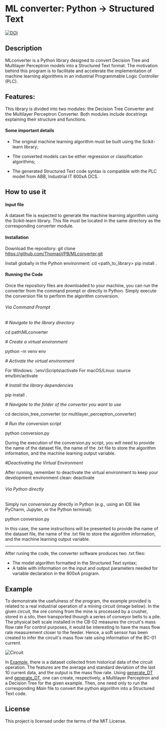 
# ML converter: Python -> Structured Text
[![DOI](https://zenodo.org/badge/787913706.svg)](https://zenodo.org/doi/10.5281/zenodo.11477492)



## Description

MLconverter is a Python library designed to convert Decision Tree and Multilayer Perceptron models into a Structured Text format. The motivation behind this program is to facilitate and accelerate the implementation of machine learning algorithms in an industrial Programmable Logic Controller (PLC).

## Features:

This library is divided into two modules: the Decision Tree Converter and the Multilayer Perceptron Converter. Both modules include docstrings explaining their structure and functions.

#### Some important details

* The original machine learning algorithm must be built using the Scikit-learn library;

* The converted models can be either regression or classification algorithms;

* The generated Structured Text code syntax is compatible with the PLC model from ABB, Industrial IT 800xA DCS.

## How to use it
#### Input file

A dataset file is expected to generate the machine learning algorithm using the Scikit-learn library. This file must be located in the same directory as the corresponding converter module.

#### Installation

Download the repository:
git clone https://github.com/ThomasVPB/MLconverter.git

Install globally in the Python environment:
cd <path_to_library>
pip install .

#### Running the Code

Once the repository files are downloaded to your machine, you can run the converter from the command prompt or directly in Python. Simply execute the conversion file to perform the algorithm conversion.

###### Via Command Prompt

*# Navigate to the library directory*

cd path\MLconverter

*# Create a virtual environment*

python -m venv env

*# Activate the virtual environment*

For Windows: .\env\Scripts\activate
For macOS/Linux: source env/bin/activate

*# Install the library dependencies*

pip install .

*# Navigate to the folder of the converter you want to use*

cd decision_tree_converter (or multilayer_perceptron_converter)

*# Run the conversion script*

python conversion.py

During the execution of the conversion.py script, you will need to provide the name of the dataset file, the name of the .txt file to store the algorithm information, and the machine learning output variable.

*#Deactivating the Virtual Environment*

After running, remember to deactivate the virtual environment to keep your development environment clean: deactivate

###### Via Python directly

Simply run *conversion.py* directly in Python (e.g., using an IDE like PyCharm, Jupyter, or the Python terminal):

python conversion.py

In this case, the same instructions will be presented to provide the name of the dataset file, the name of the .txt file to store the algorithm information, and the machine learning output variable.

***

After runing the code, the converter software produces two .txt files:
* The model algorithm formatted in the Structured Text syntax;
* A table with information on the input and output parameters needed for variable declaration in the 800xA program.

## Example

To demonstrate the usefulness of the program, the example provided is related to a real industrial operation of a mining circuit (image below). In the given circuit, the ore coming from the mine is processed by a crusher, stored in a silo, then transported thourgh a series of conveyor belts to a pile. The physical belt scale installed in the CB-02 measures the circuit's mass flow rate For control purposes, it would be interesting to have the mass flow rate measurement closer to the feeder. Hence, a soft sensor has been created to infer the circuit's mass flow rate using information of the BC-01 current. 

![Circuit](https://github.com/ThomasVBP/ML_Convertion-Python_To_StructuredText/assets/131695492/e55a1b4d-eb0f-4a49-9ca3-c29ff92e2f0f)

In [Example](src/Example), there is a dataset collected from historical data of the circuit operation. The features are the average and standard deviation of the last 10 current data, and the output is the mass flow rate. Using [generate_DT](src/Example/generate_MLP) and [generate_DT](src/Example/generate_DT), one can create, respectively, a Multilayer Perceptron and a Decision Tree for the given example. Then, one need only to run the corresponding *Main* file to convert the python algorithm into a Structured Text code.

## License

This project is licensed under the terms of the MIT License.
